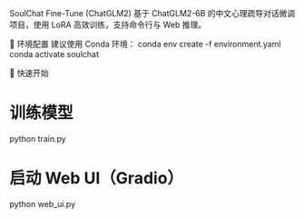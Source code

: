SoulChat Fine-Tune (ChatGLM2)
基于 ChatGLM2-6B 的中文心理疏导对话微调项目，使用 LoRA 高效训练，支持命令行与 Web 推理。

🔧 环境配置
建议使用 Conda 环境：
conda env create -f environment.yaml
conda activate soulchat

🚀 快速开始
# 训练模型
python train.py

# 启动 Web UI（Gradio）
python web_ui.py
